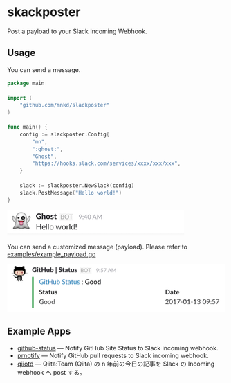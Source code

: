 # skackposter
Post a payload to your Slack Incoming Webhook.

## Usage

You can send a message.

```go
package main

import (
	"github.com/mnkd/slackposter"
)

func main() {
    config := slackposter.Config{
        "mn",
        ":ghost:",
        "Ghost",
        "https://hooks.slack.com/services/xxxx/xxx/xxx",
    }

    slack := slackposter.NewSlack(config)
    slack.PostMessage("Hello world!")
}
```

![message](examples/message.png)

You can send a customized message (payload).
Please refer to [examples/example_payload.go](https://github.com/mnkd/slackposter/blob/master/examples/example_payload.go)

![payload](examples/payload.png)

## Example Apps
* [github-status](https://github.com/mnkd/github-status) — Notify GitHub Site Status to Slack incoming webhook.
* [prnotify](https://github.com/mnkd/prnotify) — Notify GitHub pull requests to Slack incoming webhook.
* [qiiotd](https://github.com/mnkd/qiiotd) — Qiita:Team (Qiita) の n 年前の今日の記事を Slack の Incoming webhook へ post する。
